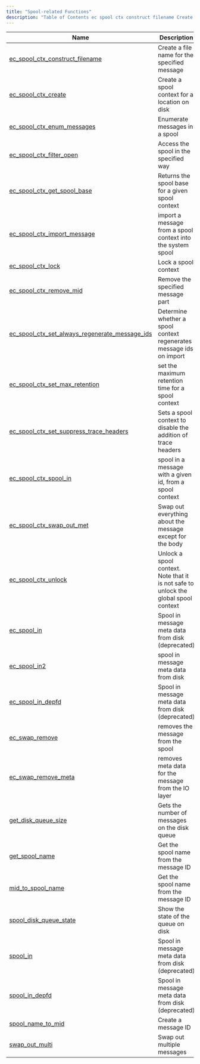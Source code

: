 ```yaml
---
title: "Spool-related Functions"
description: "Table of Contents ec spool ctx construct filename Create a file name for the specified message ec spool ctx create Create a spool context for a location on disk ec spool ctx enum messages Enumerate messages in a spool ec spool ctx filter open Access the spool in the specified..."
---
```



| Name                                                                                                                                                        | Description                                                                         |
|-------------------------------------------------------------------------------------------------------------------------------------------------------------|-------------------------------------------------------------------------------------|
| [ec_spool_ctx_construct_filename](/momentum/3/3-api/apis-ec-spool-ctx-construct-filename)                               | Create a file name for the specified message                                        |
| [ec_spool_ctx_create](/momentum/3/3-api/apis-ec-spool-ctx-create)                                                       | Create a spool context for a location on disk                                       |
| [ec_spool_ctx_enum_messages](/momentum/3/3-api/apis-ec-spool-ctx-enum-messages)                                         | Enumerate messages in a spool                                                       |
| [ec_spool_ctx_filter_open](/momentum/3/3-api/apis-ec-spool-ctx-filter-open)                                             | Access the spool in the specified way                                               |
| [ec_spool_ctx_get_spool_base](/momentum/3/3-api/apis-ec-spool-ctx-get-spool-base)                                       | Returns the spool base for a given spool context                                    |
| [ec_spool_ctx_import_message](/momentum/3/3-api/apis-ec-spool-ctx-import-message)                                       | import a message from a spool context into the system spool                         |
| [ec_spool_ctx_lock](/momentum/3/3-api/apis-ec-spool-ctx-lock)                                                           | Lock a spool context                                                                |
| [ec_spool_ctx_remove_mid](/momentum/3/3-api/apis-ec-spool-ctx-remove-mid)                                               | Remove the specified message part                                                   |
| [ec_spool_ctx_set_always_regenerate_message_ids](/momentum/3/3-api/apis-ec-spool-ctx-set-always-regenerate-message-ids) | Determine whether a spool context regenerates message ids on import                 |
| [ec_spool_ctx_set_max_retention](/momentum/3/3-api/apis-ec-spool-ctx-set-max-retention)                                 | set the maximum retention time for a spool context                                  |
| [ec_spool_ctx_set_suppress_trace_headers](/momentum/3/3-api/apis-ec-spool-ctx-set-suppress-trace-headers)               | Sets a spool context to disable the addition of trace headers                       |
| [ec_spool_ctx_spool_in](/momentum/3/3-api/apis-ec-spool-ctx-spool-in)                                                   | spool in a message with a given id, from a spool context                            |
| [ec_spool_ctx_swap_out_met](/momentum/3/3-api/apis-ec-spool-ctx-swap-out-met)                                           | Swap out everything about the message except for the body                           |
| [ec_spool_ctx_unlock](/momentum/3/3-api/apis-ec-spool-ctx-unlock)                                                       | Unlock a spool context. Note that it is not safe to unlock the global spool context |
| [ec_spool_in](/momentum/3/3-api/apis-ec-spool-in)                                                                       | Spool in message meta data from disk (deprecated)                                   |
| [ec_spool_in2](/momentum/3/3-api/apis-ec-spool-in-2)                                                                     | spool in message meta data from disk                                                |
| [ec_spool_in_depfd](/momentum/3/3-api/apis-ec-spool-in-depfd)                                                           | Spool in message meta data from disk (deprecated)                                   |
| [ec_swap_remove](/momentum/3/3-api/apis-ec-swap-remove)                                                                 | removes the message from the spool                                                  |
| [ec_swap_remove_meta](/momentum/3/3-api/apis-ec-swap-remove-meta)                                                       | removes meta data for the message from the IO layer                                 |
| [get_disk_queue_size](/momentum/3/3-api/apis-get-disk-queue-size)                                                       | Gets the number of messages on the disk queue                                       |
| [get_spool_name](/momentum/3/3-api/apis-get-spool-name-xml)                                                             | Get the spool name from the message ID                                              |
| [mid_to_spool_name](/momentum/3/3-api/apis-mid-to-spool-name-xml)                                                       | Get the spool name from the message ID                                              |
| [spool_disk_queue_state](/momentum/3/3-api/apis-spool-disk-queue-state)                                                 | Show the state of the queue on disk                                                 |
| [spool_in](/momentum/3/3-api/apis-spool-in)                                                                             | Spool in message meta data from disk (deprecated)                                   |
| [spool_in_depfd](/momentum/3/3-api/apis-spool-in-depfd)                                                                 | Spool in message meta data from disk (deprecated)                                   |
| [spool_name_to_mid](/momentum/3/3-api/apis-spool-name-to-mid)                                                           | Create a message ID                                                                 |
| [swap_out_multi](/momentum/3/3-api/apis-swap-out-multi)                                                                 | Swap out multiple messages                                                          |

